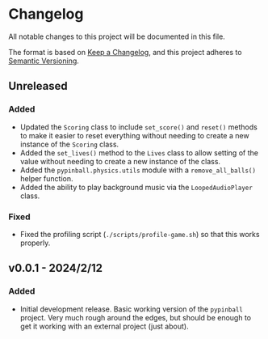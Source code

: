 # Changelog

All notable changes to this project will be documented in this file.

The format is based on [Keep a Changelog](https://keepachangelog.com/en/1.0.0/),
and this project adheres to [Semantic Versioning](https://semver.org/spec/v2.0.0.html).

## Unreleased

### Added

- Updated the `Scoring` class to include `set_score()` and `reset()` methods to make it easier to reset everything without needing to create a new instance of the `Scoring` class.
- Added the `set_lives()` method to the `Lives` class to allow setting of the value without needing to create a new instance of the class.
- Added the `pypinball.physics.utils` module with a `remove_all_balls()` helper function.
- Added the ability to play background music via the `LoopedAudioPlayer` class.

### Fixed

- Fixed the profiling script (`./scripts/profile-game.sh`) so that this works properly.

## v0.0.1 - 2024/2/12

### Added

- Initial development release. Basic working version of the `pypinball` project. Very much rough around the edges, but should be enough to get it working with an external project (just about).
